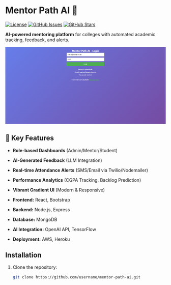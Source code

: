 # Mentor Path AI 🚀

[![License](https://img.shields.io/badge/License-MIT-blue.svg)](LICENSE)
[![GitHub Issues](https://img.shields.io/github/issues/your-username/mentor-path-ai)](https://github.com/your-username/mentor-path-ai/issues)
[![GitHub Stars](https://img.shields.io/github/stars/your-username/mentor-path-ai)](https://github.com/your-username/mentor-path-ai/stargazers)

**AI-powered mentoring platform** for colleges with automated academic tracking, feedback, and alerts.

![Dashboard Preview](images/Login-page.png)

## 🔧 Key Features
- **Role-based Dashboards** (Admin/Mentor/Student)
- **AI-Generated Feedback** (LLM Integration)
- **Real-time Attendance Alerts** (SMS/Email via Twilio/Nodemailer)
- **Performance Analytics** (CGPA Tracking, Backlog Prediction)
- **Vibrant Gradient UI** (Modern & Responsive)

- **Frontend:** React, Bootstrap
- **Backend:** Node.js, Express
- **Database:** MongoDB
- **AI Integration:** OpenAI API, TensorFlow
- **Deployment:** AWS, Heroku

## Installation

1. Clone the repository:
   ```bash
   git clone https://github.com/username/mentor-path-ai.git